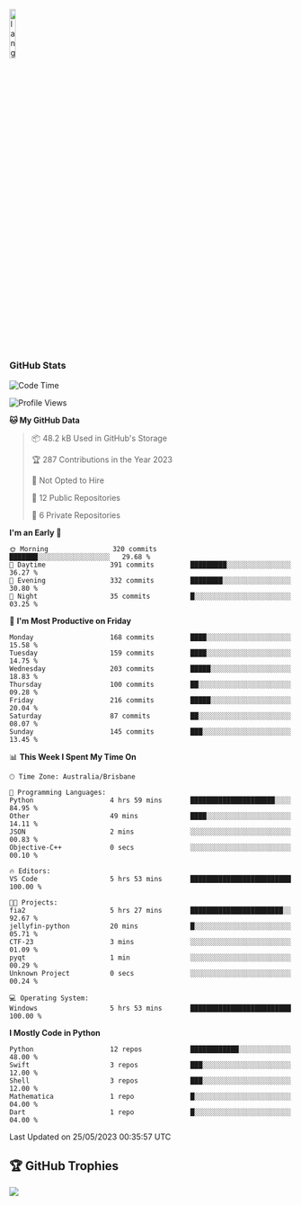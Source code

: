 <p align="left"><img width=15%" src="https://github.com/alansmathew/alansmathew/raw/master/lang.gif" alt="lang image here" /></p>

# <h3 align="left">GitHub Stats</h3>

<!--START_SECTION:waka-->
![Code Time](http://img.shields.io/badge/Code%20Time-211%20hrs%207%20mins-blue)

![Profile Views](http://img.shields.io/badge/Profile%20Views-0-blue)

**🐱 My GitHub Data** 

> 📦 48.2 kB Used in GitHub's Storage 
 > 
> 🏆 287 Contributions in the Year 2023
 > 
> 🚫 Not Opted to Hire
 > 
> 📜 12 Public Repositories 
 > 
> 🔑 6 Private Repositories 
 > 
**I'm an Early 🐤** 

```text
🌞 Morning                320 commits         ███████░░░░░░░░░░░░░░░░░░   29.68 % 
🌆 Daytime                391 commits         █████████░░░░░░░░░░░░░░░░   36.27 % 
🌃 Evening                332 commits         ████████░░░░░░░░░░░░░░░░░   30.80 % 
🌙 Night                  35 commits          █░░░░░░░░░░░░░░░░░░░░░░░░   03.25 % 
```
📅 **I'm Most Productive on Friday** 

```text
Monday                   168 commits         ████░░░░░░░░░░░░░░░░░░░░░   15.58 % 
Tuesday                  159 commits         ████░░░░░░░░░░░░░░░░░░░░░   14.75 % 
Wednesday                203 commits         █████░░░░░░░░░░░░░░░░░░░░   18.83 % 
Thursday                 100 commits         ██░░░░░░░░░░░░░░░░░░░░░░░   09.28 % 
Friday                   216 commits         █████░░░░░░░░░░░░░░░░░░░░   20.04 % 
Saturday                 87 commits          ██░░░░░░░░░░░░░░░░░░░░░░░   08.07 % 
Sunday                   145 commits         ███░░░░░░░░░░░░░░░░░░░░░░   13.45 % 
```


📊 **This Week I Spent My Time On** 

```text
🕑︎ Time Zone: Australia/Brisbane

💬 Programming Languages: 
Python                   4 hrs 59 mins       █████████████████████░░░░   84.95 % 
Other                    49 mins             ████░░░░░░░░░░░░░░░░░░░░░   14.11 % 
JSON                     2 mins              ░░░░░░░░░░░░░░░░░░░░░░░░░   00.83 % 
Objective-C++            0 secs              ░░░░░░░░░░░░░░░░░░░░░░░░░   00.10 % 

🔥 Editors: 
VS Code                  5 hrs 53 mins       █████████████████████████   100.00 % 

🐱‍💻 Projects: 
fia2                     5 hrs 27 mins       ███████████████████████░░   92.67 % 
jellyfin-python          20 mins             █░░░░░░░░░░░░░░░░░░░░░░░░   05.71 % 
CTF-23                   3 mins              ░░░░░░░░░░░░░░░░░░░░░░░░░   01.09 % 
pyqt                     1 min               ░░░░░░░░░░░░░░░░░░░░░░░░░   00.29 % 
Unknown Project          0 secs              ░░░░░░░░░░░░░░░░░░░░░░░░░   00.24 % 

💻 Operating System: 
Windows                  5 hrs 53 mins       █████████████████████████   100.00 % 
```

**I Mostly Code in Python** 

```text
Python                   12 repos            ████████████░░░░░░░░░░░░░   48.00 % 
Swift                    3 repos             ███░░░░░░░░░░░░░░░░░░░░░░   12.00 % 
Shell                    3 repos             ███░░░░░░░░░░░░░░░░░░░░░░   12.00 % 
Mathematica              1 repo              █░░░░░░░░░░░░░░░░░░░░░░░░   04.00 % 
Dart                     1 repo              █░░░░░░░░░░░░░░░░░░░░░░░░   04.00 % 
```




 Last Updated on 25/05/2023 00:35:57 UTC
<!--END_SECTION:waka-->

## 🏆 GitHub Trophies

![](https://github-profile-trophy.vercel.app/?username=samh06&theme=discord&no-frame=true&no-bg=false&margin-w=4)
